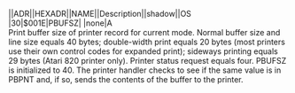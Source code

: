 ||ADR||HEXADR||NAME||Description||shadow||OS  
|30|$001E|PBUFSZ| |none|A  
Print buffer size of printer record for current mode. Normal buffer size and line size equals 40 bytes; double-width print equals 20 bytes (most printers use their own control codes for expanded print); sideways printing equals 29 bytes (Atari 820 printer only). Printer status request equals four. PBUFSZ is initialized to 40. The printer handler checks to see if the same value is in PBPNT and, if so, sends the contents of the buffer to the printer.  
